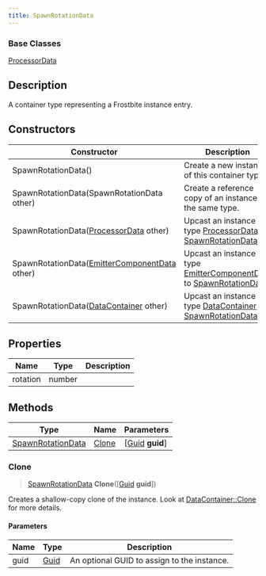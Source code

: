 ```yaml
---
title: SpawnRotationData
---
```

### Base Classes

[ProcessorData](ProcessorData)

## Description

A container type representing a Frostbite instance entry.

## Constructors

| Constructor                                                                  | Description                                                                                                               |
| ---------------------------------------------------------------------------- | ------------------------------------------------------------------------------------------------------------------------- |
| SpawnRotationData()                                                          | Create a new instance of this container type.                                                                             |
| SpawnRotationData(SpawnRotationData other)                                   | Create a reference copy of an instance of the same type.                                                                  |
| SpawnRotationData([ProcessorData](ProcessorData) other)                      | Upcast an instance of type [ProcessorData](ProcessorData) to [SpawnRotationData](SpawnRotationData).                      |
| SpawnRotationData([EmitterComponentData](EmitterComponentData) other)        | Upcast an instance of type [EmitterComponentData](EmitterComponentData) to [SpawnRotationData](SpawnRotationData).        |
| SpawnRotationData([DataContainer](/vext/ref/shared/class/datacontainer) other) | Upcast an instance of type [DataContainer](/vext/ref/shared/class/datacontainer) to [SpawnRotationData](SpawnRotationData). |

## Properties

| Name     | Type   | Description |
| -------- | ------ | ----------- |
| rotation | number |             |

## Methods

| Type                                   | Name            | Parameters                                     |
| -------------------------------------- | --------------- | ---------------------------------------------- |
| [SpawnRotationData](SpawnRotationData) | [Clone](#clone) | \[[Guid](/vext/ref/shared/class/guid) **guid**\] |

### Clone

> [SpawnRotationData](SpawnRotationData) **Clone**(\[[Guid](/vext/ref/shared/class/guid) **guid**\])

Creates a shallow-copy clone of the instance. Look at [DataContainer::Clone](/vext/ref/shared/class/datacontainer#clone) for more details.

#### Parameters

| Name | Type         | Description                                 |
| ---- | ------------ | ------------------------------------------- |
| guid | [Guid](Guid) | An optional GUID to assign to the instance. |
